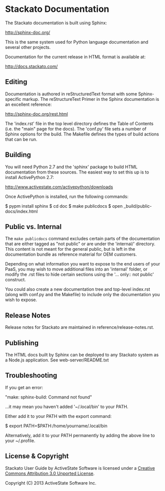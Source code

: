 Stackato Documentation
======================

The Stackato documentation is built using Sphinx:

 http://sphinx-doc.org/
 
This is the same system used for Python language documentation and
several other projects.

Documentation for the current release in HTML format is available at:

 http://docs.stackato.com/

Editing
-------

Documentation is authored in reStructuredText format with some
Sphinx-specific markup. The reStructureText Primer in the Sphinx
documentation is an excellent reference:

 http://sphinx-doc.org/rest.html

The 'index.rst' file in the top level directory defines the Table of
Contents (i.e. the "main" page for the docs). The 'conf.py' file sets a
number of Sphinx options for the build. The Makefile defines the types
of build actions that can be run.

Building
--------

You will need Python 2.7 and the 'sphinx' package to build HTML
documentation from these sources. The easiest way to set this up is to
install ActivePython 2.7:

 http://www.activestate.com/activepython/downloads
 
Once ActivePython is installed, run the following commands:
 
   $ pypm install sphinx
   $ cd doc
   $ make publicdocs
   $ open _build/public-docs/index.html

Public vs. Internal
-------------------

The `make publicdocs` command excludes certain parts of the
documentation that are either tagged as "not public" or are under the
'internal/' directory. This content is not meant for the general public,
but is left in the documentation bundle as reference material for OEM
customers.

Depending on what information you want to expose to the end users of
your PaaS, you may wish to move additional files into an 'internal'
folder, or modify the .rst files to hide certain sections using the
'... only:: not public' construct.

You could also create a new documentation tree and top-level index.rst
(along with conf.py and the Makefile) to include only the documentation
you wish to expose. 

Release Notes
-------------

Release notes for Stackato are maintained in reference/release-notes.rst.

Publishing
----------

The HTML docs built by Sphinx can be deployed to any Stackato system as
a Node.js application. See web-server/README.txt

Troubleshooting
---------------

If you get an error:

  "make: sphinx-build: Command not found"
  
...it may mean you haven't added '~/.local/bin' to your PATH.

Either add it to your PATH with the export command:

 $ export PATH=$PATH:/home/yourname/.local/bin

Alternatively, add it to your PATH permanently by adding the above line
to your ~/.profile. 


License & Copyright
-------------------

Stackato User Guide by ActiveState Software is licensed under a [Creative
Commons Attribution 3.0 Unported License][1].

[1]: http://creativecommons.org/licenses/by/3.0/

Copyright (C) 2013 ActiveState Software Inc.
